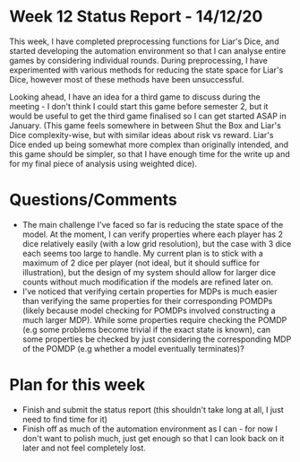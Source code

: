 # Week 12 Status Report - 14/12/20

This week, I have completed preprocessing functions for Liar's Dice, and started developing the automation environment so that I can analyse entire games by considering individual rounds. During preprocessing, I have experimented with various methods for reducing the state space for Liar's Dice, however most of these methods have been unsuccessful.

Looking ahead, I have an idea for a third game to discuss during the meeting - I don't think I could start this game before semester 2, but it would be useful to get the third game finalised so I can get started ASAP in January. (This game feels somewhere in between Shut the Box and Liar's Dice complexity-wise, but with similar ideas about risk vs reward. Liar's Dice ended up being somewhat more complex than originally intended, and this game should be simpler, so that I have enough time for the write up and for my final piece of analysis using weighted dice).

# Questions/Comments

* The main challenge I've faced so far is reducing the state space of the model. At the moment, I can verify properties where each player has 2 dice relatively easily (with a low grid resolution), but the case with 3 dice each seems too large to handle. My current plan is to stick with a maximum of 2 dice per player (not ideal, but it should suffice for illustration), but the design of my system should allow for larger dice counts without much modification if the models are refined later on.
* I've noticed that verifying certain properties for MDPs is much easier than verifying the same properties for their corresponding POMDPs (likely because model checking for POMDPs involved constructing a much larger MDP). While some properties require checking the POMDP (e.g some problems become trivial if the exact state is known), can some properties be checked by just considering the corresponding MDP of the POMDP (e.g whether a model eventually terminates)?


# Plan for this week

* Finish and submit the status report (this shouldn't take long at all, I just need to find time for it)
* Finish off as much of the automation environment as I can - for now I don't want to polish much, just get enough so that I can look back on it later and not feel completely lost.